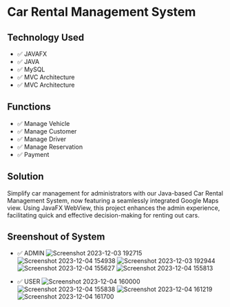 # Car Rental Management System

## Technology Used
- ✅ JAVAFX
- ✅ JAVA
- ✅ MySQL
- ✅ MVC Architecture
- ✅ MVC Architecture

## Functions
- ✅ Manage Vehicle
- ✅ Manage Customer
- ✅ Manage Driver
- ✅ Manage Reservation
- ✅ Payment

## Solution
Simplify car management for administrators with our Java-based Car Rental Management System,
now featuring a seamlessly integrated Google Maps view. Using JavaFX WebView, this project 
enhances the admin experience, facilitating quick and effective decision-making for renting out cars.

## Sreenshout of System

- ✅ ADMIN
![Screenshot 2023-12-03 192715](https://github.com/rashmisharmila/CarRentalManagementSystem/assets/108237108/b6a2beac-91a7-47d1-94cf-55b72130f087)
![Screenshot 2023-12-04 154938](https://github.com/rashmisharmila/CarRentalManagementSystem/assets/108237108/4cae0a50-e047-43d6-92d7-00a8e326f6e8)
![Screenshot 2023-12-03 192944](https://github.com/rashmisharmila/CarRentalManagementSystem/assets/108237108/275652d4-0b1d-48f4-bbc7-c02655daf060)
![Screenshot 2023-12-04 155627](https://github.com/rashmisharmila/CarRentalManagementSystem/assets/108237108/da2ed321-8e34-45cc-9f63-edfe9502b827)
![Screenshot 2023-12-04 155813](https://github.com/rashmisharmila/CarRentalManagementSystem/assets/108237108/9817287f-261c-46db-b12c-ecdd21d46df5)

- ✅ USER
![Screenshot 2023-12-04 160000](https://github.com/rashmisharmila/CarRentalManagementSystem/assets/108237108/36e6c46d-f0fb-4ca6-bcca-a42a359fa24f)
![Screenshot 2023-12-04 155838](https://github.com/rashmisharmila/CarRentalManagementSystem/assets/108237108/a00b79dd-1162-48bf-b88a-96394fc3262e)
![Screenshot 2023-12-04 161219](https://github.com/rashmisharmila/CarRentalManagementSystem/assets/108237108/eff0c877-495c-4dad-ba2f-a017f2351bd9)
![Screenshot 2023-12-04 161700](https://github.com/rashmisharmila/CarRentalManagementSystem/assets/108237108/f623ced7-2764-4a66-9c90-4999d5310861)
